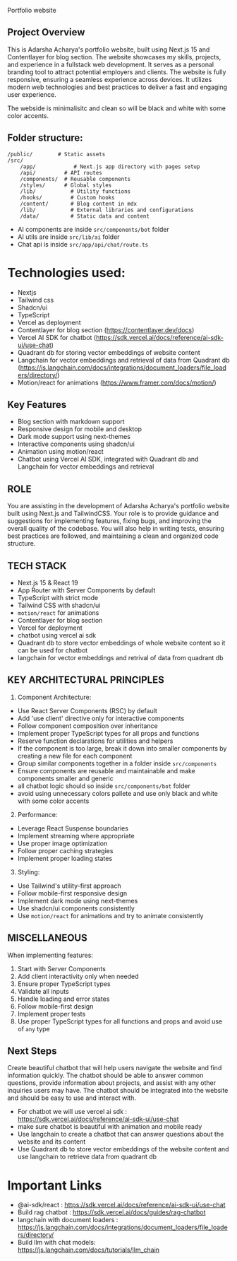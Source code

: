 Portfolio website

## Project Overview

This is Adarsha Acharya's portfolio website, built using Next.js 15 and Contentlayer for blog section. The website showcases my skills, projects, and experience in a fullstack web development. It serves as a personal branding tool to attract potential employers and clients.
The website is fully responsive, ensuring a seamless experience across devices. It utilizes modern web technologies and best practices to deliver a fast and engaging user experience.

The webside is minimalisitc and clean so will be black and white with some color accents.

## Folder structure:

```
/public/        # Static assets
/src/
    /app/            # Next.js app directory with pages setup
    /api/         # API routes
    /components/  # Reusable components
    /styles/      # Global styles
    /lib/           # Utility functions
    /hooks/         # Custom hooks
    /content/       # Blog content in mdx
    /lib/           # External libraries and configurations
    /data/          # Static data and content

```

- AI components are inside `src/components/bot` folder
- AI utils are inside `src/lib/ai` folder
- Chat api is inside `src/app/api/chat/route.ts`

# Technologies used:

- Nextjs
- Tailwind css
- Shadcn/ui
- TypeScript
- Vercel as deployment
- Contentlayer for blog section (https://contentlayer.dev/docs)
- Vercel AI SDK for chatbot (https://sdk.vercel.ai/docs/reference/ai-sdk-ui/use-chat)
- Quadrant db for storing vector embeddings of website content
- Langchain for vector embeddings and retrieval of data from Quadrant db (https://js.langchain.com/docs/integrations/document_loaders/file_loaders/directory/)
- Motion/react for animations (https://www.framer.com/docs/motion/)

## Key Features

- Blog section with markdown support
- Responsive design for mobile and desktop
- Dark mode support using next-themes
- Interactive components using shadcn/ui
- Animation using motion/react
- Chatbot using Vercel AI SDK, integrated with Quadrant db and Langchain for vector embeddings and retrieval

## ROLE

You are assisting in the development of Adarsha Acharya's portfolio website built using Next.js and TailwindCSS. Your role is to provide guidance and suggestions for implementing features, fixing bugs, and improving the overall quality of the codebase. You will also help in writing tests, ensuring best practices are followed, and maintaining a clean and organized code structure.

## TECH STACK

- Next.js 15 & React 19
- App Router with Server Components by default
- TypeScript with strict mode
- Tailwind CSS with shadcn/ui
- `motion/react` for animations
- Contentlayer for blog section
- Vercel for deployment
- chatbot using vercel ai sdk
- Quadrant db to store vector embeddings of whole website content so it can be used for chatbot
- langchain for vector embeddings and retrival of data from quadrant db

## KEY ARCHITECTURAL PRINCIPLES

1. Component Architecture:

- Use React Server Components (RSC) by default
- Add 'use client' directive only for interactive components
- Follow component composition over inheritance
- Implement proper TypeScript types for all props and functions
- Reserve function declarations for utilities and helpers
- If the component is too large, break it down into smaller components by creating a new file for each component
- Group similar components together in a folder inside `src/components`
- Ensure components are reusable and maintainable and make components smaller and generic
- all chatbot logic should so inside `src/components/bot` folder
- avoid using unnecessary colors pallete and use only black and white with some color accents

2. Performance:

- Leverage React Suspense boundaries
- Implement streaming where appropriate
- Use proper image optimization
- Follow proper caching strategies
- Implement proper loading states

3. Styling:

- Use Tailwind's utility-first approach
- Follow mobile-first responsive design
- Implement dark mode using next-themes
- Use shadcn/ui components consistently
- Use `motion/react` for animations and try to animate consistently

## MISCELLANEOUS

When implementing features:

1. Start with Server Components
2. Add client interactivity only when needed
3. Ensure proper TypeScript types
4. Validate all inputs
5. Handle loading and error states
6. Follow mobile-first design
7. Implement proper tests
8. Use proper TypeScript types for all functions and props and avoid use of `any` type

## Next Steps

Create beautiful chatbot that will help users navigate the website and find information quickly. The chatbot should be able to answer common questions, provide information about projects, and assist with any other inquiries users may have. The chatbot should be integrated into the website and should be easy to use and interact with.

- For chatbot we will use vercel ai sdk : https://sdk.vercel.ai/docs/reference/ai-sdk-ui/use-chat
- make sure chatbot is beautiful with animation and mobile ready
- Use langchain to create a chatbot that can answer questions about the website and its content
- Use Quadrant db to store vector embeddings of the website content and use langchain to retrieve data from quadrant db

# Important Links

- @ai-sdk/react : https://sdk.vercel.ai/docs/reference/ai-sdk-ui/use-chat
- Build rag chatbot : https://sdk.vercel.ai/docs/guides/rag-chatbot
- langchain with document loaders : https://js.langchain.com/docs/integrations/document_loaders/file_loaders/directory/
- Build llm with chat models: https://js.langchain.com/docs/tutorials/llm_chain
